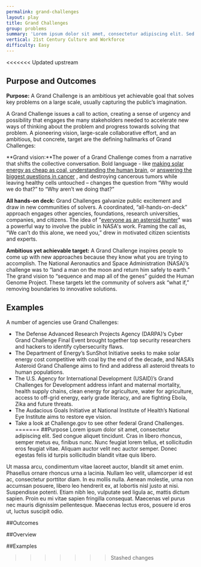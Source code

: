 ```yaml
---
permalink: grand-challenges
layout: play
title: Grand Challenges
group: problems
summary: 'Lorem ipsum dolor sit amet, consectetur adipiscing elit. Sed congue aliquet tincidunt. Cras in libero rhoncus, semper metus eu, finibus nunc. Nunc feugiat lorem tellus, et sollicitudin eros feugiat vitae.'
vertical: 21st Century Culture and Workforce
difficulty: Easy
---
```


<<<<<<< Updated upstream
## Purpose and Outcomes

**Purpose:** A Grand Challenge is an ambitious yet achievable goal that solves key problems on a large scale, usually capturing the public’s imagination.

A Grand Challenge issues a call to action, creating a sense of urgency and possibility that engages the many stakeholders needed to accelerate new ways of thinking about the problem and progress towards solving that problem. A pioneering vision, large-scale collaborative effort, and an ambitious, but concrete, target are the defining hallmarks of Grand Challenges:

**Grand vision:**The power of a Grand Challenge comes from a narrative that shifts the collective conversation. Bold language - like [making solar energy as cheap as coal, understanding the human brain](https://obamawhitehouse.archives.gov/blog/2014/10/09/brain-initiative-and-grand-challenge-scholars), or [answering the biggest questions in cancer](http://www.cancerresearchuk.org/about-us/cancer-news/press-release/2017-02-10-cancer-research-uk-announces-inaugural-grand-challenge-teams-to-answer-the-biggest-questions-in) , and destroying cancerous tumors while leaving healthy cells untouched – changes the question from “Why would we do that?” to “Why aren’t we doing that?”

**All hands-on deck:** Grand Challenges galvanize public excitement and draw in new communities of solvers. A coordinated, “all-hands-on-deck” approach engages other agencies, foundations, research universities, companies, and citizens. The idea of "[everyone as an asteroid hunter](https://www.nasa.gov/press/2014/march/be-an-asteroid-hunter-in-nasas-first-asteroid-grand-challenge-contest-series/)" was a powerful way to involve the public in NASA's work. Framing the call as, “We can’t do this alone, we need you,” drew in motivated citizen scientists and experts.

**Ambitious yet achievable target:**  A Grand Challenge inspires people to come up with new approaches because they know what you are trying to accomplish. The National Aeronautics and Space Administration (NASA)’s challenge was to “land a man on the moon and return him safely to earth.” The grand vision to “sequence and map all of the genes” guided the Human Genome Project. These targets let the community of solvers ask “what if,” removing boundaries to innovative solutions.

## Examples
A number of agencies use Grand Challenges:
- The Defense Advanced Research Projects Agency (DARPA)’s Cyber Grand Challenge Final Event brought together top security researchers and hackers to identify cybersecurity flaws.
- The Department of Energy’s SunShot Initiative seeks to make solar energy cost competitive with coal by the end of the decade, and NASA’s Asteroid Grand Challenge aims to find and address all asteroid threats to human populations.
- The U.S. Agency for International Development (USAID)’s Grand Challenges for Development address infant and maternal mortality, health supply chains, clean energy for agriculture, water for agriculture, access to off-grid energy, early grade literacy, and are fighting Ebola, Zika and future threats.
- The Audacious Goals Initiative at National Institute of Health’s National Eye Institute aims to restore eye vision.
- Take a look at Challenge.gov to see other federal Grand Challenges.
=======
##Purpose
Lorem ipsum dolor sit amet, consectetur adipiscing elit. Sed congue aliquet tincidunt. Cras in libero rhoncus, semper metus eu, finibus nunc. Nunc feugiat lorem tellus, et sollicitudin eros feugiat vitae. Aliquam auctor velit nec auctor semper. Donec egestas felis id turpis sollicitudin blandit vitae quis libero.

Ut massa arcu, condimentum vitae laoreet auctor, blandit sit amet enim. Phasellus ornare rhoncus urna a lacinia. Nullam leo velit, ullamcorper id est ac, consectetur porttitor diam. In eu mollis nulla. Aenean molestie, urna non accumsan posuere, libero leo hendrerit ex, at lobortis nisl justo at nisi. Suspendisse potenti. Etiam nibh leo, vulputate sed ligula ac, mattis dictum sapien. Proin eu mi vitae sapien fringilla consequat. Maecenas vel purus nec mauris dignissim pellentesque. Maecenas lectus eros, posuere id eros ut, luctus suscipit odio.

##Outcomes

##Overview

##Examples
>>>>>>> Stashed changes
